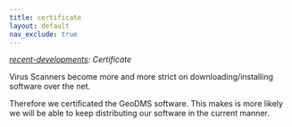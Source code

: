 ```yaml
---
title: certificate
layout: default
nav_exclude: true
---
```

*[recent-developments](recent-developments): Certificate*

Virus Scanners become more and more strict on downloading/installing software over the net.

Therefore we certificated the GeoDMS software. This makes is more likely we will be able to keep distributing our software in the current manner.